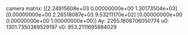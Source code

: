 camera matrix:
 [[2.24915608e+03 0.00000000e+00 1.30173504e+03]
 [0.00000000e+00 2.26518087e+03 9.53211170e+02]
 [0.00000000e+00 0.00000000e+00 1.00000000e+00]]
Ay: 2265.1808706050774
u0: 1301.7350389529197
v0: 953.2111695884029